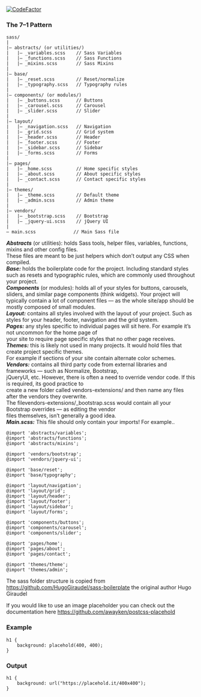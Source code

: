 [![CodeFactor](https://www.codefactor.io/repository/github/bogdaniel/nawsk/badge/master)](https://www.codefactor.io/repository/github/bogdaniel/nawsk/overview/master)

### The 7–1 Pattern

```
sass/
|
|– abstracts/ (or utilities/)
|   |– _variables.scss    // Sass Variables
|   |– _functions.scss    // Sass Functions
|   |– _mixins.scss       // Sass Mixins
|
|– base/
|   |– _reset.scss        // Reset/normalize
|   |– _typography.scss   // Typography rules
|
|– components/ (or modules/)
|   |– _buttons.scss      // Buttons
|   |– _carousel.scss     // Carousel
|   |– _slider.scss       // Slider
|
|– layout/
|   |– _navigation.scss   // Navigation
|   |– _grid.scss         // Grid system
|   |– _header.scss       // Header
|   |– _footer.scss       // Footer
|   |– _sidebar.scss      // Sidebar
|   |– _forms.scss        // Forms
|
|– pages/
|   |– _home.scss         // Home specific styles
|   |– _about.scss        // About specific styles
|   |– _contact.scss      // Contact specific styles
|
|– themes/
|   |– _theme.scss        // Default theme
|   |– _admin.scss        // Admin theme
|
|– vendors/
|   |– _bootstrap.scss    // Bootstrap
|   |– _jquery-ui.scss    // jQuery UI
|
– main.scss              // Main Sass file
```

**_Abstracts_** (or utilities): holds Sass tools, helper files, variables, functions, mixins and other config files.  
These files are meant to be just helpers which don’t output any CSS when compiled.  
**_Base:_** holds the boilerplate code for the project. Including standard styles such as resets and typographic rules, which are commonly used throughout your project.  
**_Components_** (or modules): holds all of your styles for buttons, carousels, sliders, and similar page components (think widgets). Your project will typically contain a lot of component files — as the whole site/app should be mostly composed of small modules.  
**_Layout:_** contains all styles involved with the layout of your project. Such as styles for your header, footer, navigation and the grid system.  
**_Pages:_** any styles specific to individual pages will sit here. For example it’s not uncommon for the home page of  
your site to require page specific styles that no other page receives.  
**_Themes:_** this is likely not used in many projects. It would hold files that create project specific themes.  
For example if sections of your site contain alternate color schemes.  
**_Vendors:_** contains all third party code from external libraries and frameworks — such as Normalize, Bootstrap,  
jQueryUI, etc. However, there is often a need to override vendor code. If this is required, its good practice to  
create a new folder called vendors-extensions/ and then name any files after the vendors they overwrite.  
The filevendors-extensions/\_bootstrap.scss would contain all your Bootstrap overrides — as editing the vendor  
files themselves, isn’t generally a good idea.  
**_Main.scss:_** This file should only contain your imports! For example..

```
@import 'abstracts/variables';
@import 'abstracts/functions';
@import 'abstracts/mixins';

@import 'vendors/bootstrap';
@import 'vendors/jquery-ui';

@import 'base/reset';
@import 'base/typography';

@import 'layout/navigation';
@import 'layout/grid';
@import 'layout/header';
@import 'layout/footer';
@import 'layout/sidebar';
@import 'layout/forms';

@import 'components/buttons';
@import 'components/carousel';
@import 'components/slider';

@import 'pages/home';
@import 'pages/about';
@import 'pages/contact';

@import 'themes/theme';
@import 'themes/admin';
```

The sass folder structure is copied from https://github.com/HugoGiraudel/sass-boilerplate the original author Hugo Giraudel



If you would like to use an image placeholder you can check out the documentation here https://github.com/awayken/postcss-placehold

### Example
```
h1 {
    background: placehold(400, 400);
}
```

### Output
```
h1 {
    background: url("https://placehold.it/400x400");
}

```